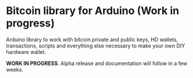 # Bitcoin library for Arduino (Work in progress)

Arduino library to work with bitcoin private and public keys, HD wallets, transactions, scripts and everything else necessary to make your own DIY hardware wallet.

**WORK IN PROGRESS**. Alpha release and documentation will follow in a few weeks.
